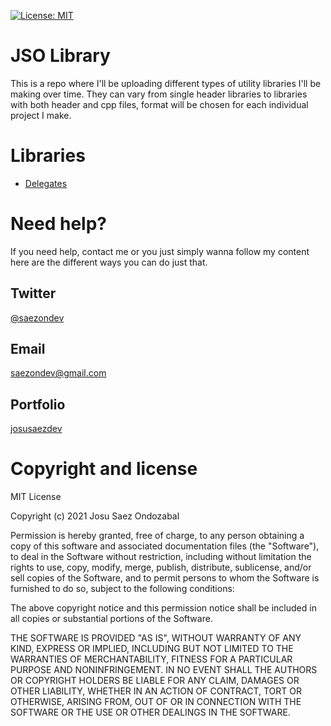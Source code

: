 [![License: MIT](https://img.shields.io/badge/License-MIT-yellow.svg)](https://opensource.org/licenses/MIT)

# JSO Library
This is a repo where I'll be uploading different types of utility libraries I'll be making over time. 
They can vary from single header libraries to libraries with both header and cpp files, format will be chosen for each individual project I make.

# Libraries
* [Delegates](https://github.com/saezon/jsolibrary/wiki/Delegates)

# Need help?
If you need help, contact me or you just simply wanna follow my content here are the different ways you can do just that.

## Twitter
[@saezondev](https://twitter.com/saezondev)

## Email
<a href="mailto:saezondev@gmail.com">saezondev@gmail.com</a>

## Portfolio
[josusaezdev](https://sites.google.com/view/josusaezdev)

# Copyright and license
MIT License

Copyright (c) 2021 Josu Saez Ondozabal

Permission is hereby granted, free of charge, to any person obtaining a copy
of this software and associated documentation files (the "Software"), to deal
in the Software without restriction, including without limitation the rights
to use, copy, modify, merge, publish, distribute, sublicense, and/or sell
copies of the Software, and to permit persons to whom the Software is
furnished to do so, subject to the following conditions:

The above copyright notice and this permission notice shall be included in all
copies or substantial portions of the Software.

THE SOFTWARE IS PROVIDED "AS IS", WITHOUT WARRANTY OF ANY KIND, EXPRESS OR
IMPLIED, INCLUDING BUT NOT LIMITED TO THE WARRANTIES OF MERCHANTABILITY,
FITNESS FOR A PARTICULAR PURPOSE AND NONINFRINGEMENT. IN NO EVENT SHALL THE
AUTHORS OR COPYRIGHT HOLDERS BE LIABLE FOR ANY CLAIM, DAMAGES OR OTHER
LIABILITY, WHETHER IN AN ACTION OF CONTRACT, TORT OR OTHERWISE, ARISING FROM,
OUT OF OR IN CONNECTION WITH THE SOFTWARE OR THE USE OR OTHER DEALINGS IN THE
SOFTWARE.
